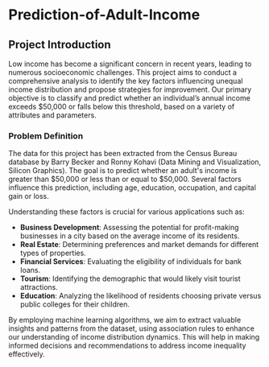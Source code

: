 # Prediction-of-Adult-Income

## Project Introduction

Low income has become a significant concern in recent years, leading to numerous socioeconomic challenges. This project aims to conduct a comprehensive analysis to identify the key factors influencing unequal income distribution and propose strategies for improvement. Our primary objective is to classify and predict whether an individual’s annual income exceeds $50,000 or falls below this threshold, based on a variety of attributes and parameters.

### Problem Definition

The data for this project has been extracted from the Census Bureau database by Barry Becker and Ronny Kohavi (Data Mining and Visualization, Silicon Graphics). The goal is to predict whether an adult's income is greater than $50,000 or less than or equal to $50,000. Several factors influence this prediction, including age, education, occupation, and capital gain or loss. 

Understanding these factors is crucial for various applications such as:

- **Business Development**: Assessing the potential for profit-making businesses in a city based on the average income of its residents.
- **Real Estate**: Determining preferences and market demands for different types of properties.
- **Financial Services**: Evaluating the eligibility of individuals for bank loans.
- **Tourism**: Identifying the demographic that would likely visit tourist attractions.
- **Education**: Analyzing the likelihood of residents choosing private versus public colleges for their children.

By employing machine learning algorithms, we aim to extract valuable insights and patterns from the dataset, using association rules to enhance our understanding of income distribution dynamics. This will help in making informed decisions and recommendations to address income inequality effectively.
